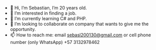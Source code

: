 - 👋 Hi, I’m Sebastian, I’m 20 years old.
- 👀 I’m interested in finding a job.
- 🌱 I’m currently learning C# and PHP.
- 💞️ I’m looking to collaborate on company that wants to give me the opportunity.
- 📫 How to reach me: email sebasl200130@gmail.com or cell phone number (only WhatsApp) +57 3132978462
